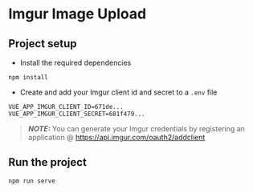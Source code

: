 # Imgur Image Upload

## Project setup
- Install the required dependencies
```
npm install
```
- Create and add your Imgur client id and secret to a `.env` file
```
VUE_APP_IMGUR_CLIENT_ID=671de...
VUE_APP_IMGUR_CLIENT_SECRET=681f479...
```
> **_NOTE:_** You can generate your Imgur credentials by registering an application @ https://api.imgur.com/oauth2/addclient

## Run the project
```
npm run serve
```
